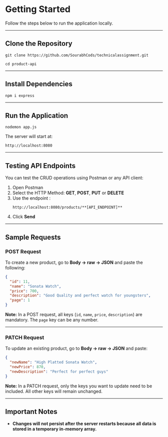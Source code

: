 #  Getting Started

Follow the steps below to run the application locally.

---

##  Clone the Repository

```
git clone https://github.com/SourabhCods/technicalassignment.git

cd product-api
```

---

##  Install Dependencies

```
npm i express
```

---

##  Run the Application

```
nodemon app.js
```

The server will start at:

```
http://localhost:8080
```

---

##  Testing API Endpoints

You can test the CRUD operations using Postman or any API client:

1. Open Postman
2. Select the HTTP Method: **GET**, **POST**, **PUT** or **DELETE**
3. Use the endpoint :
    ```
    http://localhost:8080/products/**[API_ENDPOINT]**
    ```
4. Click **Send**

---

##  Sample Requests

###  POST Request

To create a new product, go to **Body → raw → JSON** and paste the following:

```json
{
  "id": 11,
  "name": "Sonata Watch",
  "price": 700,
  "description": "Good Quality and perfect watch for youngsters",
  "page": 1
}
```
 **Note:** In a POST request, all keys (`id`, `name`, `price`, `description`) are mandatory. The `page` key can be any number.

---

###  PATCH Request

To update an existing product, go to **Body → raw → JSON** and paste:

```json
{
  "newName": "High Platted Sonata Watch",
  "newPrice": 870,
  "newDescription": "Perfect for perfect guys"
}
```
 **Note:** In a PATCH request, only the keys you want to update need to be included. All other keys will remain unchanged.

---

##  Important Notes

-  **Changes will not persist after the server restarts because all data is stored in a temporary in-memory array.**
